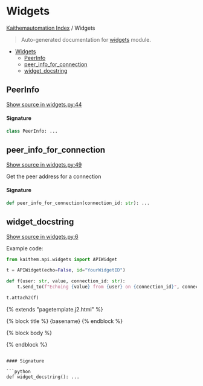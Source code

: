 # Widgets

[Kaithemautomation Index](./README.md#kaithemautomation-index) / Widgets

> Auto-generated documentation for [widgets](../../../api/widgets.py) module.

- [Widgets](#widgets)
  - [PeerInfo](#peerinfo)
  - [peer_info_for_connection](#peer_info_for_connection)
  - [widget_docstring](#widget_docstring)

## PeerInfo

[Show source in widgets.py:44](../../../api/widgets.py#L44)

#### Signature

```python
class PeerInfo: ...
```



## peer_info_for_connection

[Show source in widgets.py:49](../../../api/widgets.py#L49)

Get the peer address for a connection

#### Signature

```python
def peer_info_for_connection(connection_id: str): ...
```



## widget_docstring

[Show source in widgets.py:6](../../../api/widgets.py#L6)

Example code:

```python
from kaithem.api.widgets import APIWidget

t = APIWidget(echo=False, id="YourWidgetID")

def f(user: str, value, connection_id: str):
    t.send_to(f"Echoing {value} from {user} on {connection_id}", connection_id)

t.attach2(f)

```

{% extends "pagetemplate.j2.html" %}

{% block title %} {basename} {% endblock %}

{% block body %}

<script type="module">
    import {APIWidget} from "/static/js/widget.mjs?"
    let api_link = new APIWidget("{{t.uuid}}");

    api.upd = (val) => alert(val)
    api.send("MyValue")
</script>

{% endblock %}

```

#### Signature

```python
def widget_docstring(): ...
```